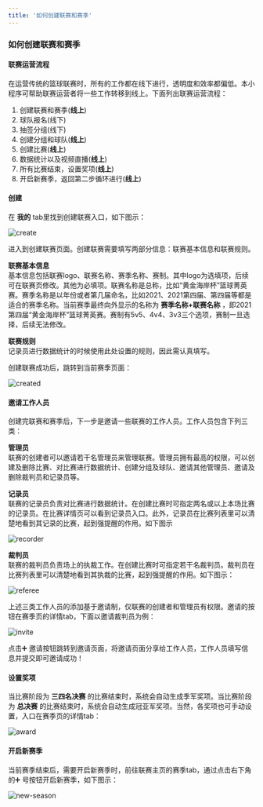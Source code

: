 ```yaml
---
title: '如何创建联赛和赛季'
---
```


### **如何创建联赛和赛季**

#### **联赛运营流程**

在运营传统的篮球联赛时，所有的工作都在线下进行，透明度和效率都偏低。本小程序可帮助联赛运营者将一些工作转移到线上。下面列出联赛运营流程：

1. 创建联赛和赛季(**线上**)
2. 球队报名(线下)
3. 抽签分组(线下)
4. 创建分组和球队(**线上**)
5. 创建比赛(**线上**)
6. 数据统计以及视频直播(**线上**)
7. 所有比赛结束，设置奖项(**线上**)
8. 开启新赛季，返回第二步循环进行(**线上**)

#### **创建**

在 **我的** tab里找到创建联赛入口，如下图示：

![create](/assets/blog/league/1.png)

进入到创建联赛页面。创建联赛需要填写两部分信息：联赛基本信息和联赛规则。

**联赛基本信息**<br/>
基本信息包括联赛logo、联赛名称、赛季名称、赛制。其中logo为选填项，后续可在联赛页修改。其他为必填项。联赛名称是总称，比如“黄金海岸杯”篮球菁英赛。赛季名称是以年份或者第几届命名，比如2021、2021第四届、第四届等都是适合的赛季名称。当前赛季最终向外显示的名称为 **赛季名称+联赛名称** ，即2021第四届“黄金海岸杯”篮球菁英赛。赛制有5v5、4v4、3v3三个选项，赛制一旦选择，后续无法修改。

**联赛规则**<br/>
记录员进行数据统计的时候使用此处设置的规则，因此需认真填写。

创建联赛成功后，跳转到当前赛季页面：

![created](/assets/blog/league/2.png)

#### **邀请工作人员**

创建完联赛和赛季后，下一步是邀请一些联赛的工作人员。工作人员包含下列三类：

**管理员**<br/>
联赛的创建者可以邀请若干名管理员来管理联赛。管理员拥有最高的权限，可以创建及删除比赛、对比赛进行数据统计、创建分组及球队、邀请其他管理员、邀请及删除裁判员和记录员等。

**记录员**<br/>
联赛的记录员负责对比赛进行数据统计。在创建比赛时可指定两名或以上本场比赛的记录员。在比赛详情页可以看到记录员入口。此外，记录员在比赛列表里可以清楚地看到其记录的比赛，起到强提醒的作用。如下图示

![recorder](/assets/blog/league/3.png)

**裁判员**<br/>
联赛的裁判员负责场上的执裁工作。在创建比赛时可指定若干名裁判员。裁判员在比赛列表里可以清楚地看到其执裁的比赛，起到强提醒的作用。如下图示：

![referee](/assets/blog/league/4.png)

上述三类工作人员的添加基于邀请制，仅联赛的创建者和管理员有权限。邀请的按钮在赛季页的详情tab，下面以邀请裁判员为例：

![invite](/assets/blog/league/5.png)

点击➕ 邀请按钮跳转到邀请页面，将邀请页面分享给工作人员，工作人员填写信息并提交即可邀请成功！

#### **设置奖项**

当比赛阶段为 **三四名决赛** 的比赛结束时，系统会自动生成季军奖项。当比赛阶段为 **总决赛** 的比赛结束时，系统会自动生成冠亚军奖项。当然，各奖项也可手动设置，入口在赛季页的详情tab：

![award](/assets/blog/league/6.png)

#### **开启新赛季**

当前赛季结束后，需要开启新赛季时，前往联赛主页的赛季tab，通过点击右下角的➕ 号按钮开启新赛季，如下图示：

![new-season](/assets/blog/league/7.png)

